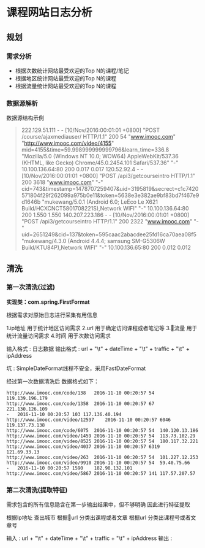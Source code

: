 # 课程网站日志分析

## 规划

### 需求分析

+ 根据次数统计网站最受欢迎的Top N的课程/笔记
+ 根据地区统计网站最受欢迎的Top N的课程
+ 根据流量统计网站最受欢迎的Top N的课程

### 数据源解析

数据源结构示例

> 222.129.51.111 - - [10/Nov/2016:00:01:01 +0800] "POST /course/ajaxmediauser/ HTTP/1.1" 200 54 "www.imooc.com" "http://www.imooc.com/video/4155" mid=4155&time=59.998999999999796&learn_time=336.8 "Mozilla/5.0 (Windows NT 10.0; WOW64) AppleWebKit/537.36 (KHTML, like Gecko) Chrome/45.0.2454.101 Safari/537.36" "-" 10.100.136.64:80 200 0.017 0.017
> 120.52.92.4 - - [10/Nov/2016:00:01:01 +0800] "POST /api3/getcourseintro HTTP/1.1" 200 3618 "www.imooc.com" "-" cid=743&timestamp=1478707259407&uid=3195819&secrect=c1c7420571804f29f262099a975b0e11&token=5638e3e382ae9bf83bd7f467e9d1646b "mukewang/5.0.1 (Android 6.0; LeEco Le X621 Build/HCXCNCT5801708221S),Network WIFI" "-" 10.100.136.64:80 200 1.550 1.550
> 140.207.223.186 - - [10/Nov/2016:00:01:01 +0800] "POST /api3/getcourseintro HTTP/1.1" 200 2322 "www.imooc.com" "-" uid=2651249&cid=137&token=595caac2abacdee25fd16ca70aea08f5 "mukewang/4.3.0 (Android 4.4.4; samsung SM-G5306W Build/KTU84P),Network WIFI" "-" 10.100.136.65:80 200 0.012 0.012

## 清洗

### 第一次清洗(过滤)

**实现类：com.spring.FirstFormat**

根据需求对原始日志进行采集有用信息

1.ip地址 用于统计地区访问需求
2.url 用于确定访问课程或者笔记等
3.流量 用于统计流量访问需求
4.时间 用于次数访问需求

输入格式 : 日志数据
输出格式 : url + "\t" + dateTime + "\t" + traffic + "\t" + ipAddress

坑 : SimpleDateFormat线程不安全，采用FastDateFormat

经过第一次数据清洗后 数据格式如下：

```log
http://www.imooc.com/code/138	2016-11-10 00:20:57	54	119.139.196.179
http://www.imooc.com/code/1358	2016-11-10 00:20:57	67	221.130.126.109
-	2016-11-10 00:20:57	103	117.136.40.194
http://www.imooc.com/video/12597	2016-11-10 00:20:57	6046	119.137.73.138
http://www.imooc.com/code/6075	2016-11-10 00:20:57	54	140.120.13.186
http://www.imooc.com/video/1459	2016-11-10 00:20:57	54	113.73.102.29
http://www.imooc.com/video/8525	2016-11-10 00:20:57	54	180.117.32.221
http://www.imooc.com/video/4037	2016-11-10 00:20:57	6319	121.69.33.13
http://www.imooc.com/video/263	2016-11-10 00:20:57	54	101.227.12.253
http://www.imooc.com/video/9910	2016-11-10 00:20:57	54	59.40.75.66
-	2016-11-10 00:20:57	1590	182.98.132.101
http://www.imooc.com/video/5867	2016-11-10 00:20:57	141	117.57.207.57
```

### 第二次清洗(提取特征)

需求包含的所有信息隐含在第一步输出结果中，但不够明确
因此进行特征提取

根据Ip地址 查出城市
根据url 分类出课程或者文章
根据url 分类出课程号或者文章号

输入 : url + "\t" + dateTime + "\t" + traffic + "\t" + ipAddress
输出 : 

